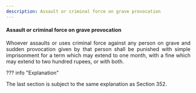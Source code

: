 ```yaml
---
description: Assault or criminal force on grave provocation
---
```


#### Assault or criminal force on grave provocation
<div style="text-align: justify">

Whoever assaults or uses criminal force against any person on grave and sudden provocation given by that person shall be punished with simple imprisonment for a term which may extend to one month, with a fine which may extend to two hundred rupees, or with both.

</div>

??? info "Explanation"
    <div style="text-align: justify"> The last section is subject to the same explanation as Section 352.
